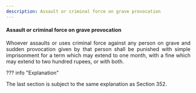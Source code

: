 ```yaml
---
description: Assault or criminal force on grave provocation
---
```


#### Assault or criminal force on grave provocation
<div style="text-align: justify">

Whoever assaults or uses criminal force against any person on grave and sudden provocation given by that person shall be punished with simple imprisonment for a term which may extend to one month, with a fine which may extend to two hundred rupees, or with both.

</div>

??? info "Explanation"
    <div style="text-align: justify"> The last section is subject to the same explanation as Section 352.
